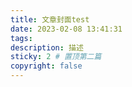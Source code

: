 ```yaml
---
title: 文章封面test
date: 2023-02-08 13:41:31
tags:
description: 描述
sticky: 2 # 置顶第二篇
copyright: false
---
```

